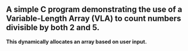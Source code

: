 **A simple C program demonstrating the use of a Variable-Length Array (VLA) to count numbers divisible by both 2 and 5.**
-
**This dynamically allocates an array based on user input.**
